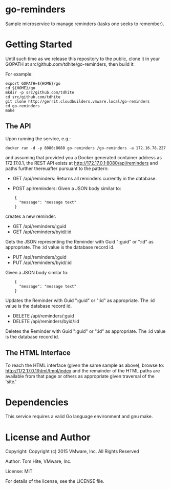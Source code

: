 # go-reminders
Sample microservice to manage reminders (tasks one seeks to remember).

# Getting Started
Until such time as we release this repository to the public, clone it in
your GOPATH at src/github.com/tdhite/go-reminders, then build it:

For example:

    export GOPATH=${HOME}/go
    cd ${HOME}/go
    mkdir -p src/github.com/tdhite
    cd src/github.com/tdhite
    git clone http://gerrit.cloudbuilders.vmware.local/go-reminders
    cd go-reminders
    make

## The API
Upon running the service, e.g.:

    docker run -d -p 8080:8080 go-reminders /go-reminders -a 172.16.78.227

and assuming that provided you a Docker generated container address as
172.17.0.1, the REST API exists at http://172.17.0.1:8080/api/reminders and paths further thereuafter pursuant to the pattern:

- GET /api/reminders:
Returns all reminders currently in the database.

- POST api/reminders:
Given a JSON body similar to:

```
    {
      "message": "message text"
    }
```

creates a new reminder.

- GET /api/reminders/:guid
- GET /api/reminders/byid/:id

Gets the JSON representing the Reminder with Guid ":guid" or ":id" as
appropriate.  The :id value is the database record id.

- PUT /api/reminders/:guid
- PUT /api/reminders/byid/:id

Given a JSON body similar to:

```
    {
      "message": "message text"
    }
```

Updates the Reminder with Guid ":guid" or ":id" as appropriate.
The :id value is the database record id.

- DELETE /api/reminders/:guid
- DELETE /api/reminders/byid/:id

Deletes the Reminder with Guid ":guid" or ":id" as appropriate.
The :id value is the database record id.


## The HTML Interface
To reach the HTML interface (given the same sample as above), browse to:
http://172.17.0.1/html/tmpl/index and the remainder of the HTML paths are
available from that page or others as appropriate given traversal of the 'site.'

# Dependencies
This service requires a valid Go language environment and gnu make.

# License and Author
Copyright: Copyright (c) 2015 VMware, Inc. All Rights Reserved

Author: Tom Hite, VMware, Inc.

License: MIT

For details of the license, see the LICENSE file.

